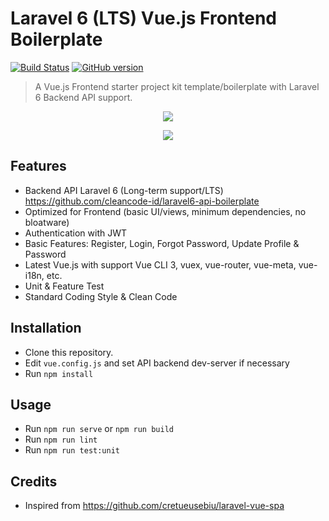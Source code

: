 # Laravel 6 (LTS) Vue.js Frontend Boilerplate

[![Build Status](https://travis-ci.org/cleancode-id/laravel6-frontend-boilerplate.svg?branch=master)](https://travis-ci.org/cleancode-id/laravel6-frontend-boilerplate)
[![GitHub version](https://badge.fury.io/gh/cleancode-id%2Flaravel6-frontend-boilerplate.svg)](https://badge.fury.io/gh/cleancode-id%2Flaravel6-frontend-boilerplate)

> A Vue.js Frontend starter project kit template/boilerplate with Laravel 6 Backend API support.

<p align="center">
<img src="https://i.imgur.com/O9aVaJn.png">
</p>

<p align="center">
<img src="https://i.imgur.com/Xtu832N.png">
</p>

## Features
- Backend API Laravel 6 (Long-term support/LTS) https://github.com/cleancode-id/laravel6-api-boilerplate
- Optimized for Frontend (basic UI/views, minimum dependencies, no bloatware)
- Authentication with JWT
- Basic Features: Register, Login, Forgot Password, Update Profile & Password
- Latest Vue.js with support Vue CLI 3, vuex, vue-router, vue-meta, vue-i18n, etc.
- Unit & Feature Test
- Standard Coding Style & Clean Code
 
## Installation
- Clone this repository.
- Edit `vue.config.js` and set API backend dev-server if necessary
- Run `npm install`

## Usage
- Run `npm run serve` or `npm run build`
- Run `npm run lint`
- Run `npm run test:unit`

## Credits
- Inspired from https://github.com/cretueusebiu/laravel-vue-spa
